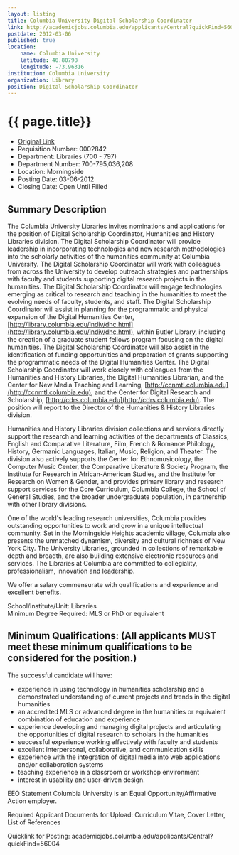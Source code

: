 ```yaml
---
layout: listing
title: Columbia University Digital Scholarship Coordinator
link: http://academicjobs.columbia.edu/applicants/Central?quickFind=56004
postdate: 2012-03-06
published: true
location:
	name: Columbia University
	latitude: 40.80798
	longitude: -73.96316
institution: Columbia University
organization: Library
position: Digital Scholarship Coordinator
---
```


# {{ page.title}}

*  [Original Link](http://academicjobs.columbia.edu/applicants/Central?quickFind=56004)
* Requisition Number: 0002842
* Department: Libraries (700 - 797)
* Department Number: 700-795,036,208
* Location: Morningside
* Posting Date: 03-06-2012  
* Closing Date: Open Until Filled

## Summary Description
The Columbia University Libraries invites nominations and applications for the position of Digital Scholarship Coordinator, Humanities and History Libraries division. The Digital Scholarship Coordinator will provide leadership in incorporating technologies and new research methodologies into the scholarly activities of the humanities community at Columbia University. The Digital Scholarship Coordinator will work with colleagues from across the University to develop outreach strategies and partnerships with faculty and students supporting digital research projects in the humanities. The Digital Scholarship Coordinator will engage technologies emerging as critical to research and teaching in the humanities to meet the evolving needs of faculty, students, and staff. The Digital Scholarship Coordinator will assist in planning for the programmatic and physical expansion of the Digital Humanities Center, [http://library.columbia.edu/indiv/dhc.html](http://library.columbia.edu/indiv/dhc.html), within Butler Library, including the creation of a graduate student fellows program focusing on the digital humanities. The Digital Scholarship Coordinator will also assist in the identification of funding opportunities and preparation of grants supporting the programmatic needs of the Digital Humanities Center. The Digital Scholarship Coordinator will work closely with colleagues from the Humanities and History Libraries, the Digital Humanities Librarian, and the Center for New Media Teaching and Learning, [http://ccnmtl.columbia.edu](http://ccnmtl.columbia.edu), and the Center for Digital Research and Scholarship, [http://cdrs.columbia.edu](http://cdrs.columbia.edu). The position will report to the Director of the Humanities & History Libraries division. 

Humanities and History Libraries division collections and services directly support the research and learning activities of the departments of Classics, English and Comparative Literature, Film, French & Romance Philology, History, Germanic Languages, Italian, Music, Religion, and Theater. The division also actively supports the Center for Ethnomusicology, the Computer Music Center, the Comparative Literature & Society Program, the Institute for Research in African-American Studies, and the Institute for Research on Women & Gender, and provides primary library and research support services for the Core Curriculum, Columbia College, the School of General Studies, and the broader undergraduate population, in partnership with other library divisions. 

One of the world's leading research universities, Columbia provides outstanding opportunities to work and grow in a unique intellectual community. Set in the Morningside Heights academic village, Columbia also presents the unmatched dynamism, diversity and cultural richness of New York City. The University Libraries, grounded in collections of remarkable depth and breadth, are also building extensive electronic resources and services. The Libraries at Columbia are committed to collegiality, professionalism, innovation and leadership. 

We offer a salary commensurate with qualifications and experience and excellent benefits.  

School/Institute/Unit:	 Libraries  
Minimum Degree Required:	MLS or PhD or equivalent  

## Minimum Qualifications: (All applicants MUST meet these minimum qualifications to be considered for the position.)
The successful candidate will have: 
* experience in using technology in humanities scholarship and a demonstrated understanding of current projects and trends in the digital humanities 
* an accredited MLS or advanced degree in the humanities or equivalent combination of education and experience 
* experience developing and managing digital projects and articulating the opportunities of digital research to scholars in the humanities 
* successful experience working effectively with faculty and students 
* excellent interpersonal, collaborative, and communication skills 
* experience with the integration of digital media into web applications and/or collaboration systems 
* teaching experience in a classroom or workshop environment 
* interest in usability and user-driven design.  

EEO Statement	 Columbia University is an Equal Opportunity/Affirmative Action employer.  

Required Applicant Documents for Upload:	Curriculum Vitae, Cover Letter, List of References

Quicklink for Posting:	 academicjobs.columbia.edu/applicants/Central?quickFind=56004